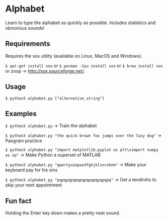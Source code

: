 # Alphabet

Learn to type the alphabet as quickly as possible. Includes statistics and obnoxious sounds!

## Requirements

Requires the sox utility (available on Linux, MacOS and Windows).

`$ apt-get install sox` or `$ pacman -Syu install sox` or `$ brew install sox` or zoop -> http://sox.sourceforge.net/.

## Usage

`$ python3 alphabet.py ["alternative_string"]`

## Examples

`$ python3 alphabet.py` -> Train the alphabet

`$ python3 alphabet.py "the quick brown fox jumps over the lazy dog"` -> Pangram practice

`$ python3 alphabet.py "import matplotlib.pyplot as plt\nimport numpy as np"` -> Make Python a superset of MATLAB

`$ python3 alphabet.py "qwertyuiopasdfghjklzxcvbnm"` -> Make your keyboard pay for his sins

`$ python3 alphabet.py "pqpqpqpqpqpqpqpqpqpqpqpq"` -> Get a tendinitis to skip your next appointment

## Fun fact

Holding the Enter key down makes a pretty neat sound.
